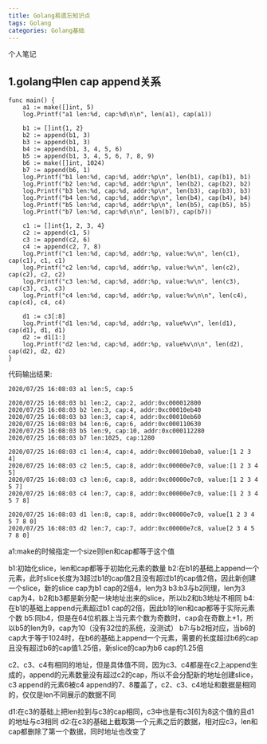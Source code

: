 ```yaml
---
title: Golang易遗忘知识点
tags: Golang
categories: Golang基础
---
```


个人笔记
## 1.golang中len cap append关系
``` code
func main() {
	a1 := make([]int, 5)
	log.Printf("a1 len:%d, cap:%d\n\n", len(a1), cap(a1))

	b1 := []int{1, 2}
	b2 := append(b1, 3)
	b3 := append(b1, 3)
	b4 := append(b1, 3, 4, 5, 6)
	b5 := append(b1, 3, 4, 5, 6, 7, 8, 9)
	b6 := make([]int, 1024)
	b7 := append(b6, 1)
	log.Printf("b1 len:%d, cap:%d, addr:%p\n", len(b1), cap(b1), b1)
	log.Printf("b2 len:%d, cap:%d, addr:%p\n", len(b2), cap(b2), b2)
	log.Printf("b3 len:%d, cap:%d, addr:%p\n", len(b3), cap(b3), b3)
	log.Printf("b4 len:%d, cap:%d, addr:%p\n", len(b4), cap(b4), b4)
	log.Printf("b5 len:%d, cap:%d, addr:%p\n", len(b5), cap(b5), b5)
	log.Printf("b7 len:%d, cap:%d\n\n", len(b7), cap(b7))

	c1 := []int{1, 2, 3, 4}
	c2 := append(c1, 5)
	c3 := append(c2, 6)
	c4 := append(c2, 7, 8)
	log.Printf("c1 len:%d, cap:%d, addr:%p, value:%v\n", len(c1), cap(c1), c1, c1)
	log.Printf("c2 len:%d, cap:%d, addr:%p, value:%v\n", len(c2), cap(c2), c2, c2)
	log.Printf("c3 len:%d, cap:%d, addr:%p, value:%v\n", len(c3), cap(c3), c3, c3)
	log.Printf("c4 len:%d, cap:%d, addr:%p, value:%v\n\n", len(c4), cap(c4), c4, c4)

	d1 := c3[:8]
	log.Printf("d1 len:%d, cap:%d, addr:%p, value%v\n", len(d1), cap(d1), d1, d1)
	d2 := d1[1:]
	log.Printf("d2 len:%d, cap:%d, addr:%p, value%v\n\n", len(d2), cap(d2), d2, d2)
}
```
代码输出结果:
``` output
2020/07/25 16:08:03 a1 len:5, cap:5

2020/07/25 16:08:03 b1 len:2, cap:2, addr:0xc000012800
2020/07/25 16:08:03 b2 len:3, cap:4, addr:0xc00010eb40
2020/07/25 16:08:03 b3 len:3, cap:4, addr:0xc00010eb60
2020/07/25 16:08:03 b4 len:6, cap:6, addr:0xc000110630
2020/07/25 16:08:03 b5 len:9, cap:10, addr:0xc000112280
2020/07/25 16:08:03 b7 len:1025, cap:1280

2020/07/25 16:08:03 c1 len:4, cap:4, addr:0xc00010eba0, value:[1 2 3 4]
2020/07/25 16:08:03 c2 len:5, cap:8, addr:0xc00000e7c0, value:[1 2 3 4 5]
2020/07/25 16:08:03 c3 len:6, cap:8, addr:0xc00000e7c0, value:[1 2 3 4 5 7]
2020/07/25 16:08:03 c4 len:7, cap:8, addr:0xc00000e7c0, value:[1 2 3 4 5 7 8]

2020/07/25 16:08:03 d1 len:8, cap:8, addr:0xc00000e7c0, value[1 2 3 4 5 7 8 0]
2020/07/25 16:08:03 d2 len:7, cap:7, addr:0xc00000e7c8, value[2 3 4 5 7 8 0]
```
a1:make的时候指定一个size则len和cap都等于这个值

b1:初始化slice，len和cap都等于初始化元素的数量
b2:在b1的基础上append一个元素，此时slice长度为3超过b1的cap值2且没有超过b1的cap值2倍，因此新创建一个slice，新的slice cap为b1 cap的2倍4，len为3
b3:b3与b2同理，len为3 cap为4，b2和b3都是新分配一块地址出来的slice，所以b2和b3地址不相同
b4:在b1的基础上append元素超过b1 cap的2倍，因此b1的len和cap都等于实际元素个数
b5:同b4，但是在64位机器上当元素个数为奇数时，cap会在奇数上+1，所以b5的len为9，cap为10（没有32位的系统，没测试）
b7:与b2相对应，当b6的cap大于等于1024时，在b6的基础上append一个元素，需要的长度超过b6的cap且没有超过b6的cap值1.25倍，新slice的cap为b6 cap的1.25倍

c2、c3、c4有相同的地址，但是具体值不同，因为c3、c4都是在c2上append生成的，append的元素数量没有超过c2的cap，所以不会分配新的地址创建slice，c3 append的元素6被c4 append的7、8覆盖了，c2、c3、c4地址和数据是相同的，仅仅是len不同展示的数据不同

d1:在c3的基础上把len拉到与c3的cap相同，c3中也是有c3[6]为8这个值的且d1的地址与c3相同
d2:在c3的基础上截取第一个元素之后的数据，相对应c3，len和cap都删除了第一个数据，同时地址也改变了

